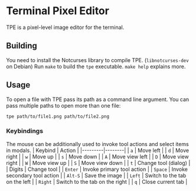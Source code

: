 # Terminal Pixel Editor
TPE is a pixel-level image editor for the terminal.

## Building
You need to install the Notcurses library to compile TPE. (`libnotcurses-dev` on Debian)
Run `make` to build the `tpe` executable. `make help` explains more.

## Usage
To open a file with TPE pass its path as a command line argument. You can pass
multiple paths to open more than one file:
```
tpe path/to/file1.png path/to/file2.png
```

### Keybindings
The mouse can be additionally used to invoke tool actions and select items in modals.
| Keybind | Action |
|---------|--------|
| `a`     | Move left |
| `d`     | Move right |
| `w`     | Move up |
| `s`     | Move down |
| `A`     | Move view left |
| `D`     | Move view right |
| `W`     | Move view up |
| `S`     | Move view down |
| `t`     | Change tool (dialog) |
| Digits  | Change tool |
| `Enter` | Invoke primary tool action |
| `Space` | Invoke secondary tool action |
| `Alt-S` | Save the image |
| `Left`  | Switch to the tab on the left |
| `Right` | Switch to the tab on the right |
| `q`     | Close current tab |
